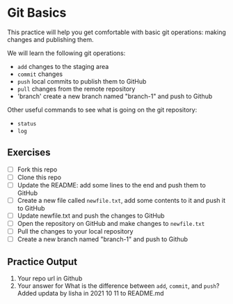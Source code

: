 # Git Basics

This practice will help you get comfortable with basic git operations: making changes and publishing them.

We will learn the following git operations:

- `add` changes to the staging area
- `commit` changes
- `push` local commits to publish them to GitHub
- `pull` changes from the remote repository
- 'branch' create a new branch named "branch-1" and push to Github

Other useful commands to see what is going on the git repository:

- `status`
- `log`

## Exercises

- [ ] Fork this repo
- [ ] Clone this repo
- [ ] Update the README: add some lines to the end and push them to GitHub
- [ ] Create a new file called `newfile.txt`, add some contents to it and push it to GitHub
- [ ] Update newfile.txt and push the changes to GitHub
- [ ] Open the repository on GitHub and make changes to `newfile.txt`
- [ ] Pull the changes to your local repository
- [ ] Create a new branch named "branch-1" and push to Github

## Practice Output 
1. Your repo url in Github
2. Your answer for What is the difference between `add`, `commit`, and `push`?
Added updata by lisha in 2021 10 11 to README.md
